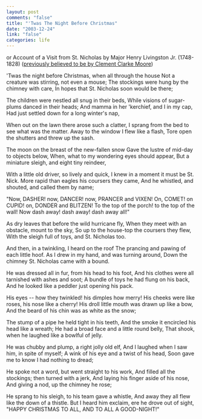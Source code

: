 ```yaml
--- 
layout: post
comments: "false"
title: "'Twas The Night Before Christmas"
date: "2003-12-24"
link: "false"
categories: life
---
```

or Account of a Visit from St. Nicholas
by Major Henry Livingston Jr. (1748-1828)
(<a href="http://www.iment.com/maida/familytree/henry/">previously believed to be by Clement Clarke Moore</a>)

'Twas the night before Christmas, when all through the house
Not a creature was stirring, not even a mouse;
The stockings were hung by the chimney with care,
In hopes that St. Nicholas soon would be there;

The children were nestled all snug in their beds,
While visions of sugar-plums danced in their heads;
And mamma in her 'kerchief, and I in my cap,
Had just settled down for a long winter's nap,

When out on the lawn there arose such a clatter,
I sprang from the bed to see what was the matter.
Away to the window I flew like a flash,
Tore open the shutters and threw up the sash.

The moon on the breast of the new-fallen snow
Gave the lustre of mid-day to objects below,
When, what to my wondering eyes should appear,
But a miniature sleigh, and eight tiny reindeer,

With a little old driver, so lively and quick,
I knew in a moment it must be St. Nick.
More rapid than eagles his coursers they came,
And he whistled, and shouted, and called them by name;

"Now, DASHER! now, DANCER! now, PRANCER and VIXEN!
On, COMET! on CUPID! on, DONDER and BLITZEN!
To the top of the porch! to the top of the wall!
Now dash away! dash away! dash away all!"

As dry leaves that before the wild hurricane fly,
When they meet with an obstacle, mount to the sky,
So up to the house-top the coursers they flew,
With the sleigh full of toys, and St. Nicholas too.

And then, in a twinkling, I heard on the roof
The prancing and pawing of each little hoof.
As I drew in my hand, and was turning around,
Down the chimney St. Nicholas came with a bound.

He was dressed all in fur, from his head to his foot,
And his clothes were all tarnished with ashes and soot;
A bundle of toys he had flung on his back,
And he looked like a peddler just opening his pack.

His eyes -- how they twinkled! his dimples how merry!
His cheeks were like roses, his nose like a cherry!
His droll little mouth was drawn up like a bow,
And the beard of his chin was as white as the snow;

The stump of a pipe he held tight in his teeth,
And the smoke it encircled his head like a wreath;
He had a broad face and a little round belly,
That shook, when he laughed like a bowlful of jelly.

He was chubby and plump, a right jolly old elf,
And I laughed when I saw him, in spite of myself;
A wink of his eye and a twist of his head,
Soon gave me to know I had nothing to dread;

He spoke not a word, but went straight to his work,
And filled all the stockings; then turned with a jerk,
And laying his finger aside of his nose,
And giving a nod, up the chimney he rose;

He sprang to his sleigh, to his team gave a whistle,
And away they all flew like the down of a thistle.
But I heard him exclaim, ere he drove out of sight,
"HAPPY CHRISTMAS TO ALL, AND TO ALL A GOOD-NIGHT!"







